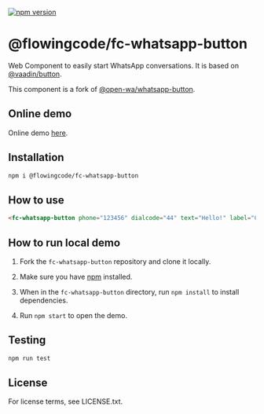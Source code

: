 [![npm version](https://badgen.net/npm/v/@flowingcode/fc-whatsapp-button)](https://www.npmjs.com/package/@flowingcode/fc-whatsapp-button)

# @flowingcode/fc-whatsapp-button

Web Component to easily start WhatsApp conversations. It is based on [@vaadin/button](https://www.npmjs.com/package/@vaadin/button).

This component is a fork of [@open-wa/whatsapp-button](https://github.com/open-wa/whatsapp-button).

## Online demo

Online demo [here](https://fc-whatsapp-button.demos.flowingcode.com/).

## Installation

```bash
npm i @flowingcode/fc-whatsapp-button
```

## How to use
```html
<fc-whatsapp-button phone="123456" dialcode="44" text="Hello!" label="Contact Us!"></fc-whatsapp-button>
```

## How to run local demo 

1. Fork the `fc-whatsapp-button` repository and clone it locally.

2. Make sure you have [npm](https://www.npmjs.com/) installed.

3. When in the `fc-whatsapp-button` directory, run `npm install` to install dependencies.

4. Run `npm start` to open the demo.

## Testing 

```bash
npm run test
```

## License
For license terms, see LICENSE.txt.
